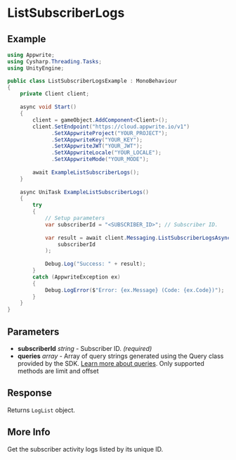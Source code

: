# ListSubscriberLogs

## Example

```csharp
using Appwrite;
using Cysharp.Threading.Tasks;
using UnityEngine;

public class ListSubscriberLogsExample : MonoBehaviour
{
    private Client client;
    
    async void Start()
    {
        client = gameObject.AddComponent<Client>();
        client.SetEndpoint("https://cloud.appwrite.io/v1")
              .SetXAppwriteProject("YOUR_PROJECT");
              .SetXAppwriteKey("YOUR_KEY");
              .SetXAppwriteJWT("YOUR_JWT");
              .SetXAppwriteLocale("YOUR_LOCALE");
              .SetXAppwriteMode("YOUR_MODE");
        
        await ExampleListSubscriberLogs();
    }
    
    async UniTask ExampleListSubscriberLogs()
    {
        try
        {
            // Setup parameters
            var subscriberId = "<SUBSCRIBER_ID>"; // Subscriber ID.
            
            var result = await client.Messaging.ListSubscriberLogsAsync(
                subscriberId
            );
            
            Debug.Log("Success: " + result);
        }
        catch (AppwriteException ex)
        {
            Debug.LogError($"Error: {ex.Message} (Code: {ex.Code})");
        }
    }
}
```

## Parameters

- **subscriberId** *string* - Subscriber ID. *(required)*
- **queries** *array* - Array of query strings generated using the Query class provided by the SDK. [Learn more about queries](https://appwrite.io/docs/queries). Only supported methods are limit and offset

## Response

Returns `LogList` object.
## More Info

Get the subscriber activity logs listed by its unique ID.
